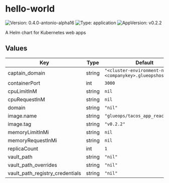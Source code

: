 # hello-world

![Version: 0.4.0-antonio-alpha16](https://img.shields.io/badge/Version-0.4.0--antonio--alpha16-informational?style=flat-square) ![Type: application](https://img.shields.io/badge/Type-application-informational?style=flat-square) ![AppVersion: v0.2.2](https://img.shields.io/badge/AppVersion-v0.2.2-informational?style=flat-square)

A Helm chart for Kubernetes web apps

## Values

| Key | Type | Default | Description |
|-----|------|---------|-------------|
| captain_domain | string | `"<cluster-environment-name>.<companykey>.glueopshosted.com"` |  |
| containerPort | int | `3000` |  |
| cpuLimitInM | string | `nil` |  |
| cpuRequestInM | string | `nil` |  |
| domain | string | `"nil"` |  |
| image.name | string | `"glueops/tacos_app_react_js"` |  |
| image.tag | string | `"v0.2.2"` |  |
| memoryLimitInMi | string | `nil` |  |
| memoryRequestInMi | string | `nil` |  |
| replicaCount | int | `1` |  |
| vault_path | string | `"nil"` |  |
| vault_path_overrides | string | `"nil"` |  |
| vault_path_registry_credentials | string | `"nil"` |  |
